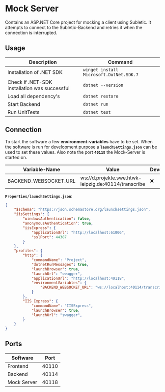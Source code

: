 # Mock Server

Contains an ASP.NET Core project for mocking a client using Subletic. It attempts to connect to the Subletic-Backend and retries it when the connection is interrupted.

## Usage

| Description | Command |
|---|---|
| Installation of .NET SDK | `winget install Microsoft.DotNet.SDK.7` |
| Check if .NET-SDK installation was successful | `dotnet --version` |
| Load all dependency's | `dotnet restore` |
| Start Backend | `dotnet run` |
| Run UnitTests | `dotnet test` |

## Connection

To start the software a few **environment-variables** have to be set. When the software is run for development purpose a **`launchSettings.json`** can be used to set these values. Also note the port **`40118`** the Mock-Server is started on.

| Variable-Name | Value | Development | Production |
|---|---|---|---|
| BACKEND_WEBSOCKET_URL | ws://d.projekte.swe.htwk-leipzig.de:40114/transcribe | ❌ | ✅ |

**`Properties/launchSettings.json`:**
```json
{
    "$schema": "https://json.schemastore.org/launchsettings.json",
    "iisSettings": {
        "windowsAuthentication": false,
        "anonymousAuthentication": true,
        "iisExpress": {
            "applicationUrl": "http://localhost:61006",
            "sslPort": 44387
        }
    },
    "profiles": {
        "http": {
            "commandName": "Project",
            "dotnetRunMessages": true,
            "launchBrowser": true,
            "launchUrl": "swagger",
            "applicationUrl": "http://localhost:40118",
            "environmentVariables": {
                "BACKEND_WEBSOCKET_URL": "ws://localhost:40114/transcribe"
            }
        },
        "IIS Express": {
            "commandName": "IISExpress",
            "launchBrowser": true,
            "launchUrl": "swagger",
        }
    }
}
```

## Ports

| Software    | Port  |
|-------------|-------|
| Frontend    | 40110 |
| Backend     | 40114 |
| Mock Server | 40118 |

